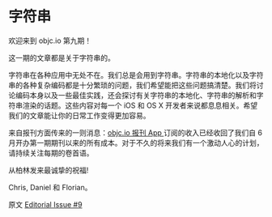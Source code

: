 # 字符串

欢迎来到 objc.io 第九期！

这一期的文章都是关于字符串的。

字符串在各种应用中无处不在。我们总是会用到字符串。字符串的本地化以及字符串的各种复杂编码都是十分繁琐的问题，我们希望能把这些问题搞清楚。我们将讨论编码本身以及一些最佳实践，还会探讨有关字符串的本地化、字符串的解析和字符串渲染的话题。这些内容对每一个 iOS 和 OS X 开发者来说都息息相关。希望我们的文章能让你的日常工作变得更加容易。

来自报刊方面传来的一则消息：[objc.io 报刊 App ](https://itunes.apple.com/de/app/objc.io/id683718429)订阅的收入已经收回了我们自 6 月开办第一期期刊以来的所有成本。对于不久的将来我们有一个激动人心的计划，请持续关注每期的卷首语。

从柏林发来最诚挚的祝福!

Chris, Daniel 和 Florian。
 
原文 [Editorial Issue #9](http://www.objc.io/issue-9/editorial.html)